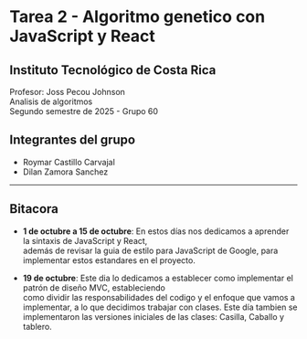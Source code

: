 # Tarea 2 - Algoritmo genetico con JavaScript y React

## Instituto Tecnológico de Costa Rica

Profesor: Joss Pecou Johnson  
Analisis de algoritmos  
Segundo semestre de 2025 - Grupo 60

## Integrantes del grupo

- Roymar Castillo Carvajal
- Dilan Zamora Sanchez

---

## Bitacora

- **1 de octubre a 15 de octubre**: En estos días nos dedicamos a aprender la sintaxis de JavaScript y React,  
  además de revisar la guia de estilo para JavaScript de Google, para implementar estos estandares en el proyecto.

- **19 de octubre**: Este dia lo dedicamos a establecer como implementar el patrón de diseño MVC, estableciendo  
  como dividir las responsabilidades del codigo y el enfoque que vamos a implementar, a lo que decidimos trabajar con clases. Este día tambien se implementaron las versiones iniciales de las clases: Casilla, Caballo y tablero.
